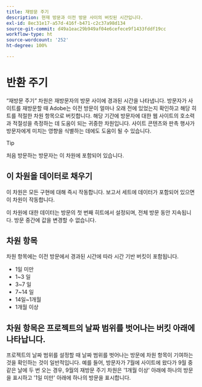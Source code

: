 ```yaml
---
title: 재방문 주기
description: 현재 방문과 이전 방문 사이의 버킷된 시간입니다.
exl-id: 8ec31e17-a57d-416f-b471-c2c37a98d134
source-git-commit: d49a1eac29b949af04e6cefece9f1433fddf19cc
workflow-type: ht
source-wordcount: '252'
ht-degree: 100%

---
```


# 반환 주기

“재방문 주기” 차원은 재방문자의 방문 사이에 경과된 시간을 나타냅니다. 방문자가 사이트를 재방문할 때 Adobe는 이전 방문이 얼마나 오래 전에 있었는지 확인하고 해당 히트를 적절한 차원 항목으로 버킷합니다. 해당 기간에 방문자에 대한 웹 사이트의 호소력과 적절성을 측정하는 데 도움이 되는 귀중한 차원입니다. 사이트 콘텐츠와 판촉 행사가 방문자에게 미치는 영향을 식별하는 데에도 도움이 될 수 있습니다.

>[!TIP]
>
>처음 방문하는 방문자는 이 차원에 포함되어 있습니다.

## 이 차원을 데이터로 채우기

이 차원은 모든 구현에 대해 즉시 작동합니다. 보고서 세트에 데이터가 포함되어 있으면 이 차원이 작동합니다.

이 차원에 대한 데이터는 방문의 첫 번째 히트에서 설정되며, 전체 방문 동안 지속됩니다. 방문 중간에 값을 변경할 수 없습니다.

## 차원 항목

차원 항목에는 이전 방문에서 경과된 시간에 따라 시간 기반 버킷이 포함됩니다.

* 1일 미만
* 1~3 일
* 3~7 일
* 7~14 일
* 14일~1개월
* 1개월 이상

## 차원 항목은 프로젝트의 날짜 범위를 벗어나는 버킷 아래에 나타납니다.

프로젝트의 날짜 범위를 설정할 때 날짜 범위를 벗어나는 방문에 차원 항목이 기여하는 것을 확인하는 것이 일반적입니다. 예를 들어, 방문자가 7월에 사이트에 왔다가 9월 중 같은 날에 두 번 오는 경우, 9월의 재방문 주기 차원은 &#39;1개월 이상&#39; 아래에 하나의 방문을 표시하고 &#39;1일 미만&#39; 아래에 하나의 방문을 표시합니다.
